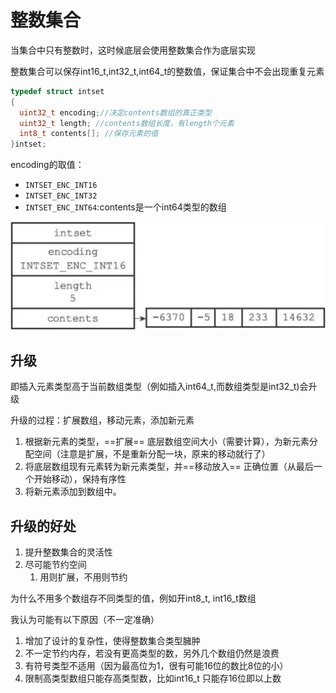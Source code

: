 # 整数集合

当集合中只有整数时，这时候底层会使用整数集合作为底层实现

整数集合可以保存int16_t,int32_t,int64_t的整数值，保证集合中不会出现重复元素

```c
typedef struct intset
{
  uint32_t encoding;//决定contents数组的真正类型
  uint32_t length; //contents数组长度，有length个元素
  int8_t contents[]; //保存元素的值
}intset;
```

encoding的取值：

- `INTSET_ENC_INT16`
- `INTSET_ENC_INT32`
- `INTSET_ENC_INT64`:contents是一个int64类型的数组

![image-20210815094207977](ch6整数集合.assets/image-20210815094207977.png)

## 升级

即插入元素类型高于当前数组类型（例如插入int64_t,而数组类型是int32_t)会升级



升级的过程：扩展数组，移动元素，添加新元素

1. 根据新元素的类型，==扩展== 底层数组空间大小（需要计算），为新元素分配空间（注意是扩展，不是重新分配一块，原来的移动就行了）
2. 将底层数组现有元素转为新元素类型，并==移动放入== 正确位置（从最后一个开始移动），保持有序性
3. 将新元素添加到数组中。



## 升级的好处

1. 提升整数集合的灵活性
2. 尽可能节约空间
   1. 用则扩展，不用则节约



为什么不用多个数组存不同类型的值，例如开int8_t, int16_t数组

我认为可能有以下原因（不一定准确）

1. 增加了设计的复杂性，使得整数集合类型臃肿
2. 不一定节约内存，若没有更高类型的数，另外几个数组仍然是浪费
3. 有符号类型不适用（因为最高位为1，很有可能16位的数比8位的小）
4. 限制高类型数组只能存高类型数，比如int16_t 只能存16位即以上数

